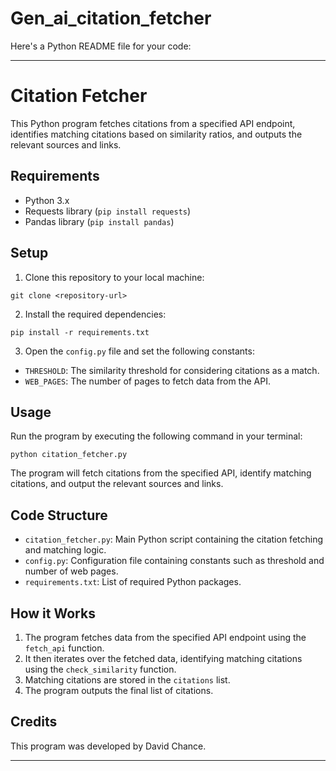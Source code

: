 # Gen_ai_citation_fetcher

Here's a Python README file for your code:

---

# Citation Fetcher

This Python program fetches citations from a specified API endpoint, identifies matching citations based on similarity ratios, and outputs the relevant sources and links.

## Requirements

- Python 3.x
- Requests library (`pip install requests`)
- Pandas library (`pip install pandas`)

## Setup

1. Clone this repository to your local machine:

```
git clone <repository-url>
```

2. Install the required dependencies:

```
pip install -r requirements.txt
```

3. Open the `config.py` file and set the following constants:

- `THRESHOLD`: The similarity threshold for considering citations as a match.
- `WEB_PAGES`: The number of pages to fetch data from the API.

## Usage

Run the program by executing the following command in your terminal:

```
python citation_fetcher.py
```

The program will fetch citations from the specified API, identify matching citations, and output the relevant sources and links.

## Code Structure

- `citation_fetcher.py`: Main Python script containing the citation fetching and matching logic.
- `config.py`: Configuration file containing constants such as threshold and number of web pages.
- `requirements.txt`: List of required Python packages.

## How it Works

1. The program fetches data from the specified API endpoint using the `fetch_api` function.
2. It then iterates over the fetched data, identifying matching citations using the `check_similarity` function.
3. Matching citations are stored in the `citations` list.
4. The program outputs the final list of citations.

## Credits

This program was developed by David Chance.

---
